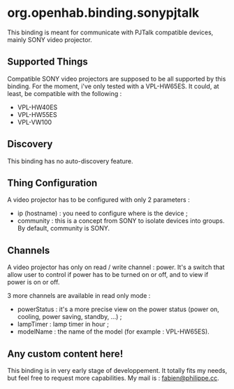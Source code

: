 # org.openhab.binding.sonypjtalk

This binding is meant for communicate with PJTalk compatible devices, mainly SONY video projector.

## Supported Things

Compatible SONY video projectors are supposed to be all supported by this binding. For the moment, i've only tested with a VPL-HW65ES. It could, at least, be compatible with the following :

* VPL-HW40ES
* VPL-HW55ES
* VPL-VW100

## Discovery

This binding has no auto-discovery feature.

## Thing Configuration

A video projector has to be configured with only 2 parameters :

* ip (hostname) : you need to configure where is the device ;
* community : this is a concept from SONY to isolate devices into groups. By default, community is SONY.

## Channels

A video projector has only on read / write channel : power. It's a switch that allow user to control if power has to be turned on or off, and to view if power is on or off.

3 more channels are available in read only mode :

* powerStatus : it's a more precise view on the power status (power on, cooling, power saving, standby, ...) ;
* lampTimer : lamp timer in hour ;
* modelName : the name of the model (for example : VPL-HW65ES).

## Any custom content here!

This binding is in very early stage of developpement. It totally fits my needs, but feel free to request more capabilities. My mail is : fabien@philippe.cc.
